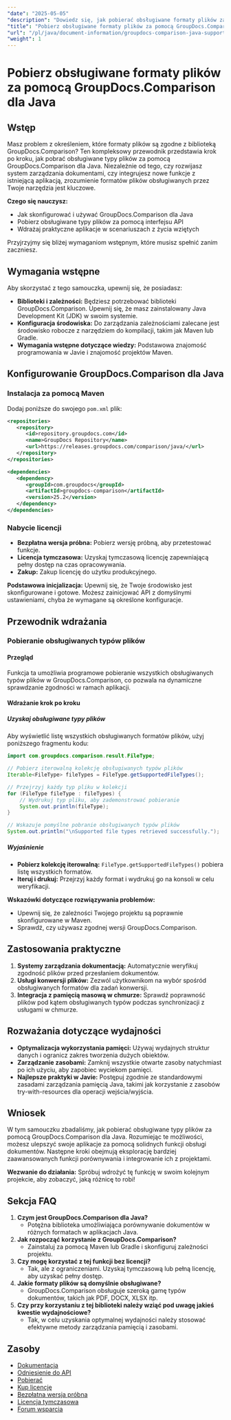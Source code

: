 ```yaml
---
"date": "2025-05-05"
"description": "Dowiedz się, jak pobierać obsługiwane formaty plików za pomocą GroupDocs.Comparison dla Java. Postępuj zgodnie z tym samouczkiem krok po kroku, aby ulepszyć swoje systemy zarządzania dokumentami."
"title": "Pobierz obsługiwane formaty plików za pomocą GroupDocs.Comparison dla Java&#58; Kompleksowy przewodnik"
"url": "/pl/java/document-information/groupdocs-comparison-java-supported-formats/"
"weight": 1
---
```


# Pobierz obsługiwane formaty plików za pomocą GroupDocs.Comparison dla Java

## Wstęp

Masz problem z określeniem, które formaty plików są zgodne z biblioteką GroupDocs.Comparison? Ten kompleksowy przewodnik przedstawia krok po kroku, jak pobrać obsługiwane typy plików za pomocą GroupDocs.Comparison dla Java. Niezależnie od tego, czy rozwijasz system zarządzania dokumentami, czy integrujesz nowe funkcje z istniejącą aplikacją, zrozumienie formatów plików obsługiwanych przez Twoje narzędzia jest kluczowe.

**Czego się nauczysz:**
- Jak skonfigurować i używać GroupDocs.Comparison dla Java
- Pobierz obsługiwane typy plików za pomocą interfejsu API
- Wdrażaj praktyczne aplikacje w scenariuszach z życia wziętych

Przyjrzyjmy się bliżej wymaganiom wstępnym, które musisz spełnić zanim zaczniesz.

## Wymagania wstępne

Aby skorzystać z tego samouczka, upewnij się, że posiadasz:

- **Biblioteki i zależności:** Będziesz potrzebować biblioteki GroupDocs.Comparison. Upewnij się, że masz zainstalowany Java Development Kit (JDK) w swoim systemie.
- **Konfiguracja środowiska:** Do zarządzania zależnościami zalecane jest środowisko robocze z narzędziem do kompilacji, takim jak Maven lub Gradle.
- **Wymagania wstępne dotyczące wiedzy:** Podstawowa znajomość programowania w Javie i znajomość projektów Maven.

## Konfigurowanie GroupDocs.Comparison dla Java

### Instalacja za pomocą Maven

Dodaj poniższe do swojego `pom.xml` plik:

```xml
<repositories>
   <repository>
      <id>repository.groupdocs.com</id>
      <name>GroupDocs Repository</name>
      <url>https://releases.groupdocs.com/comparison/java/</url>
   </repository>
</repositories>

<dependencies>
   <dependency>
      <groupId>com.groupdocs</groupId>
      <artifactId>groupdocs-comparison</artifactId>
      <version>25.2</version>
   </dependency>
</dependencies>
```

### Nabycie licencji

- **Bezpłatna wersja próbna:** Pobierz wersję próbną, aby przetestować funkcje.
- **Licencja tymczasowa:** Uzyskaj tymczasową licencję zapewniającą pełny dostęp na czas opracowywania.
- **Zakup:** Zakup licencję do użytku produkcyjnego.

**Podstawowa inicjalizacja:**
Upewnij się, że Twoje środowisko jest skonfigurowane i gotowe. Możesz zainicjować API z domyślnymi ustawieniami, chyba że wymagane są określone konfiguracje.

## Przewodnik wdrażania

### Pobieranie obsługiwanych typów plików

#### Przegląd
Funkcja ta umożliwia programowe pobieranie wszystkich obsługiwanych typów plików w GroupDocs.Comparison, co pozwala na dynamiczne sprawdzanie zgodności w ramach aplikacji.

#### Wdrażanie krok po kroku

##### Uzyskaj obsługiwane typy plików

Aby wyświetlić listę wszystkich obsługiwanych formatów plików, użyj poniższego fragmentu kodu:

```java
import com.groupdocs.comparison.result.FileType;

// Pobierz iterowalną kolekcję obsługiwanych typów plików
Iterable<FileType> fileTypes = FileType.getSupportedFileTypes();

// Przejrzyj każdy typ pliku w kolekcji
for (FileType fileType : fileTypes) {
    // Wydrukuj typ pliku, aby zademonstrować pobieranie
    System.out.println(fileType);
}

// Wskazuje pomyślne pobranie obsługiwanych typów plików
System.out.println("\nSupported file types retrieved successfully.");
```

##### Wyjaśnienie
- **Pobierz kolekcję iterowalną:** `FileType.getSupportedFileTypes()` pobiera listę wszystkich formatów.
- **Iteruj i drukuj:** Przejrzyj każdy format i wydrukuj go na konsoli w celu weryfikacji.

**Wskazówki dotyczące rozwiązywania problemów:**
- Upewnij się, że zależności Twojego projektu są poprawnie skonfigurowane w Maven.
- Sprawdź, czy używasz zgodnej wersji GroupDocs.Comparison.

## Zastosowania praktyczne

1. **Systemy zarządzania dokumentacją:** Automatycznie weryfikuj zgodność plików przed przesłaniem dokumentów.
2. **Usługi konwersji plików:** Zezwól użytkownikom na wybór spośród obsługiwanych formatów dla zadań konwersji.
3. **Integracja z pamięcią masową w chmurze:** Sprawdź poprawność plików pod kątem obsługiwanych typów podczas synchronizacji z usługami w chmurze.

## Rozważania dotyczące wydajności

- **Optymalizacja wykorzystania pamięci:** Używaj wydajnych struktur danych i ogranicz zakres tworzenia dużych obiektów.
- **Zarządzanie zasobami:** Zamknij wszystkie otwarte zasoby natychmiast po ich użyciu, aby zapobiec wyciekom pamięci.
- **Najlepsze praktyki w Javie:** Postępuj zgodnie ze standardowymi zasadami zarządzania pamięcią Java, takimi jak korzystanie z zasobów try-with-resources dla operacji wejścia/wyjścia.

## Wniosek

W tym samouczku zbadaliśmy, jak pobierać obsługiwane typy plików za pomocą GroupDocs.Comparison dla Java. Rozumiejąc te możliwości, możesz ulepszyć swoje aplikacje za pomocą solidnych funkcji obsługi dokumentów. Następne kroki obejmują eksplorację bardziej zaawansowanych funkcji porównywania i integrowanie ich z projektami.

**Wezwanie do działania:** Spróbuj wdrożyć tę funkcję w swoim kolejnym projekcie, aby zobaczyć, jaką różnicę to robi!

## Sekcja FAQ

1. **Czym jest GroupDocs.Comparison dla Java?**
   - Potężna biblioteka umożliwiająca porównywanie dokumentów w różnych formatach w aplikacjach Java.
2. **Jak rozpocząć korzystanie z GroupDocs.Comparison?**
   - Zainstaluj za pomocą Maven lub Gradle i skonfiguruj zależności projektu.
3. **Czy mogę korzystać z tej funkcji bez licencji?**
   - Tak, ale z ograniczeniami. Uzyskaj tymczasową lub pełną licencję, aby uzyskać pełny dostęp.
4. **Jakie formaty plików są domyślnie obsługiwane?**
   - GroupDocs.Comparison obsługuje szeroką gamę typów dokumentów, takich jak PDF, DOCX, XLSX itp.
5. **Czy przy korzystaniu z tej biblioteki należy wziąć pod uwagę jakieś kwestie wydajnościowe?**
   - Tak, w celu uzyskania optymalnej wydajności należy stosować efektywne metody zarządzania pamięcią i zasobami.

## Zasoby

- [Dokumentacja](https://docs.groupdocs.com/comparison/java/)
- [Odniesienie do API](https://reference.groupdocs.com/comparison/java/)
- [Pobierać](https://releases.groupdocs.com/comparison/java/)
- [Kup licencję](https://purchase.groupdocs.com/buy)
- [Bezpłatna wersja próbna](https://releases.groupdocs.com/comparison/java/)
- [Licencja tymczasowa](https://purchase.groupdocs.com/temporary-license/)
- [Forum wsparcia](https://forum.groupdocs.com/c/comparison)